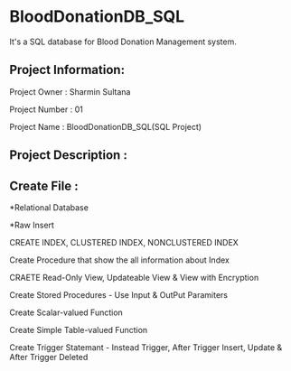# BloodDonationDB_SQL
It's a SQL database for Blood Donation Management system.
## Project Information:
Project Owner : Sharmin Sultana

Project Number : 01

Project Name : BloodDonationDB_SQL(SQL Project)
## Project Description :
## Create File :
*Relational Database

*Raw Insert

CREATE INDEX, CLUSTERED INDEX, NONCLUSTERED INDEX

Create Procedure that show the all information about Index

CRAETE Read-Only View, Updateable View & View with Encryption

Create Stored Procedures - Use Input & OutPut Paramiters

Create Scalar-valued Function

Create Simple Table-valued Function

Create Trigger Statemant - Instead Trigger, After Trigger Insert, Update & After Trigger Deleted
